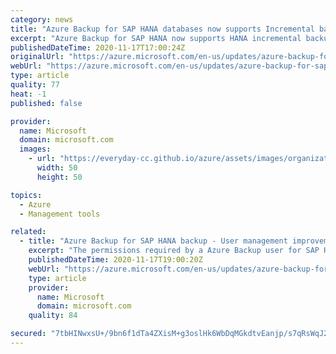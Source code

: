 ```yaml
---
category: news
title: "Azure Backup for SAP HANA databases now supports Incremental backups – Public preview"
excerpt: "Azure Backup for SAP HANA now supports HANA incremental backups which allows you to have faster and more cost-effective backups."
publishedDateTime: 2020-11-17T17:00:24Z
originalUrl: "https://azure.microsoft.com/en-us/updates/azure-backup-for-sap-hana-databases-now-supports-incremental-backups-public-preview/"
webUrl: "https://azure.microsoft.com/en-us/updates/azure-backup-for-sap-hana-databases-now-supports-incremental-backups-public-preview/"
type: article
quality: 77
heat: -1
published: false

provider:
  name: Microsoft
  domain: microsoft.com
  images:
    - url: "https://everyday-cc.github.io/azure/assets/images/organizations/microsoft.com-50x50.jpg"
      width: 50
      height: 50

topics:
  - Azure
  - Management tools

related:
  - title: "Azure Backup for SAP HANA backup - User management improvements"
    excerpt: "The permissions required by a Azure Backup user for SAP HANA backup is now much simpler and automatically handled by a simple script from Azure Backup."
    publishedDateTime: 2020-11-17T19:00:20Z
    webUrl: "https://azure.microsoft.com/en-us/updates/azure-backup-for-sap-hana-backup-user-management-improvements/"
    type: article
    provider:
      name: Microsoft
      domain: microsoft.com
    quality: 84

secured: "7tbHINwxsU+/9bn6f1dTa4ZXisM+g3oslHk6WbDqMGkdtvEanjp/s7qRsWqJ2UFKaCxbKn6H7LlRT9bdZHVYFMt1d+uUUlWHSi6QDbP+i9wVIRmrc3Y4wrRfDawQI+auN/dmChRLHg23iokhb9bKSbDDF01dO0lgcXyWPEHhGotY+QQk7PfCiKcTpdl+bN9y2Vs+yUGLOXnvtlVhyQ16AYQSlK2UauFMtGAJf/54ovLiA7/ih1nQ/huOrksujEPDwzYnxEO6Fs8S/GnNQnIuH6PL3iLf/59RnK/yKdz2Pyx/BylgWsSAVCfKteLvs4fmku52rp6tpqXgNR531zcPniYczla/HM6lxUG0w4MAPfs=;u95itI/+iSFeVdO0D7ZmLA=="
---
```


